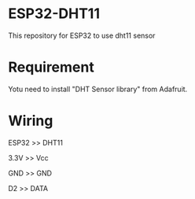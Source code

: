 # ESP32-DHT11
This repository for ESP32 to use dht11 sensor

# Requirement
Yotu need to install "DHT Sensor library" from Adafruit.

# Wiring
ESP32 >> DHT11

3.3V  >> Vcc

GND   >> GND

D2    >> DATA

